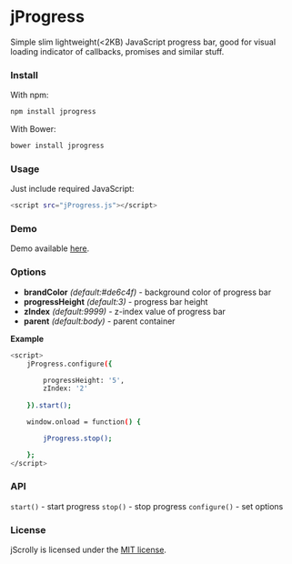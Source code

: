 # jProgress #

Simple slim lightweight(<2KB) JavaScript progress bar, good for visual loading indicator of callbacks, promises and similar stuff.

### Install ###

With npm:
```sh
npm install jprogress
```

With Bower:
```sh
bower install jprogress
```

### Usage ###

Just include required JavaScript:
```sh
<script src="jProgress.js"></script>
```


### Demo ###

Demo available [here](http://www.rvdizajn.com/jprogress/).


### Options ###

- **brandColor** *(default:#de6c4f)* - background color of progress bar
- **progressHeight** *(default:3)* - progress bar height
- **zIndex** *(default:9999)* - z-index value of progress bar
- **parent** *(default:body)* - parent container


**Example**
```sh
<script>
    jProgress.configure({

        progressHeight: '5',
        zIndex: '2'
        
    }).start(); 

    window.onload = function() {

        jProgress.stop(); 

    };
</script>
```


### API ###

`start()` - start progress 
`stop()` - stop progress 
`configure()` - set options


### License  ###

jScrolly is licensed under the [MIT license](http://opensource.org/licenses/MIT).
